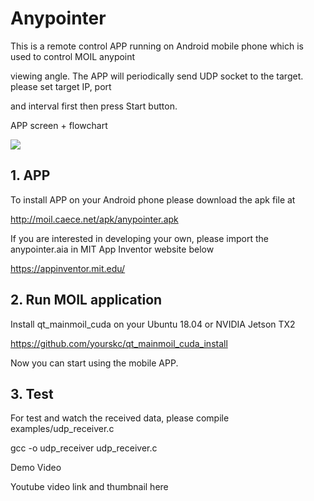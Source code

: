 # Anypointer

This is a remote control APP running on Android mobile phone which is used to control MOIL anypoint 

viewing angle. The APP will periodically send UDP socket to the target. please set target IP, port 

and interval first then press Start button.

   


APP screen + flowchart

<img src="document/images/moil_remote.gif">

## 1. APP 

To install APP on your Android phone please download the apk file at

http://moil.caece.net/apk/anypointer.apk
 
If you are interested in developing your own, please import the anypointer.aia in MIT App Inventor website below

https://appinventor.mit.edu/

## 2. Run MOIL application

Install qt_mainmoil_cuda on your Ubuntu 18.04 or NVIDIA Jetson TX2

https://github.com/yourskc/qt_mainmoil_cuda_install

Now you can start using the mobile APP.


## 3. Test 

For test and watch the received data, please compile examples/udp_receiver.c

gcc -o udp_receiver udp_receiver.c

Demo Video

Youtube video link and thumbnail here


